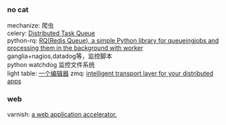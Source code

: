 ### no cat ###

mechanize: 爬虫
<br>
celery: [Distributed Task Queue](http://www.celeryproject.org/)
<br>
python-rq: [RQ(Redis Queue), a simple Python library for queueingjobs and processing them in the background with worker](http://python-rq.org/)
<br>
ganglia+nagios,datadog等，监控脚本
<br>
python watchdog 监控文件系统
<br>
light table: [一个编辑器](http://www.lighttable.com/)
zmq: [intelligent transport layer for your distributed apps](http://zeromq.org/intro:read-the-manual)


### web ###

varnish: [a web application accelerator.](https://www.varnish-cache.org)
